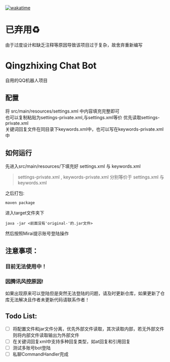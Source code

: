 [![wakatime](https://wakatime.com/badge/user/cd8731d7-2366-4da2-8032-5bb5ad0d3122/project/01444e6f-4980-485c-9960-5a46ecb4e6d5.svg)](https://wakatime.com/badge/user/cd8731d7-2366-4da2-8032-5bb5ad0d3122/project/01444e6f-4980-485c-9960-5a46ecb4e6d5)

# 已弃用♻️
由于过度设计和缺乏注释等原因导致该项目过于复杂，故舍弃重新编写
# Qingzhixing Chat Bot

自用的QQ机器人项目

## 配置

将 src/main/resources/settings.xml 中内容填充完整即可  
也可以复制粘贴为settings-private.xml,与settings.xml等价 优先读取settings-private.xml  
关键词回复文件在同目录下keywords.xml中，也可以写在keywords-private.xml中

## 如何运行

先进入src/main/resources/下填充好 settings.xml 与 keywords.xml
> settings-private.xml , keywords-private.xml 分别等价于 settings.xml 与 keywords.xml

之后打包:

```shell
maven package
```

进入target文件夹下

```shell
java -jar <前面没有'original-'的.jar文件>
```

然后按照Mirai提示账号登陆操作

## 注意事项：

### 目前无法使用中！

### 因腾讯风控原因!

如果出现原来可以登陆但是突然无法登陆的问题，请及时更新仓库，如果更新了仓库无法解决且作者未更新代码请联系作者！

## Todo List:

- [ ] 将配置文件和jar文件分离，优先外部文件读取，其次读取内部，若无外部文件则将内部文件读取输出为外部文件
- [ ] 在关键词回复xml中支持多种回复类型，如at回复和引用回复
- [ ] 测试多账号bot登陆
- [ ] 私聊CommandHandler完成